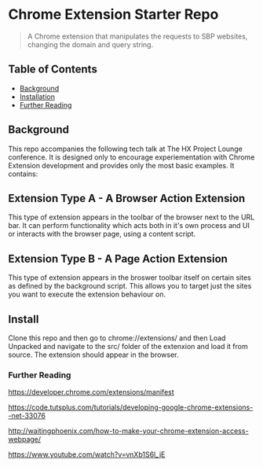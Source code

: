# Chrome Extension Starter Repo

> A Chrome extension that manipulates the requests to SBP websites, changing the domain and query string.

## Table of Contents

- [Background](#background)
- [Installation](#installation)
- [Further Reading](#further-reading)

## Background
This repo accompanies the following tech talk at The HX Project Lounge conference. It is designed only to encourage experiementation with Chrome Extension development and provides only the most basic examples. It contains:

## Extension Type A - A Browser Action Extension

This type of extension appears in the toolbar of the browser next to the URL bar. It can perform functionality which acts both in it's own process and UI or interacts with the browser page, using a content script.

## Extension Type B - A Page Action Extension

This type of extension appears in the broswer toolbar itself on certain sites as defined by the background script. This allows you to target just the sites you want to execute the extension behaviour on.

## Install

Clone this repo and then go to chrome://extensions/ and then Load Unpacked and navigate to the src/ folder of the extenxion and load it from source. The extension should appear in the browser.

### Further Reading

https://developer.chrome.com/extensions/manifest

https://code.tutsplus.com/tutorials/developing-google-chrome-extensions--net-33076

http://waitingphoenix.com/how-to-make-your-chrome-extension-access-webpage/

https://www.youtube.com/watch?v=vnXb1S6l_jE